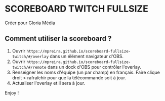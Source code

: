 # SCOREBOARD TWITCH FULLSIZE

Créer pour Gloria Média

## Comment utiliser la scoreboard ?

1. Ouvrir `https://mpreira.github.io/scoreboard-fullsize-twitch/#/overlay` dans un élément navigateur d'OBS.
2. Ouvrir `https://mpreira.github.io/scoreboard-fullsize-twitch/#/remote` dans un dock d'OBS pour contrôler l'overlay.
3. Renseigner les noms d'équipe (un par champ) en français. Faire clique droit > rafraîchir pour que la télécommande soit à jour.
4. Actualiser l'overlay et il sera à jour.

Enjoy !
